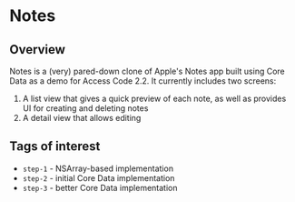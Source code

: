 Notes
=====

Overview
--------

Notes is a (very) pared-down clone of Apple's Notes app built using Core Data as a demo for Access Code 2.2. It currently includes two screens:

1. A list view that gives a quick preview of each note, as well as provides UI for creating and deleting notes
2. A detail view that allows editing

Tags of interest
----------------

* `step-1` - NSArray-based implementation
* `step-2` - initial Core Data implementation
* `step-3` - better Core Data implementation

